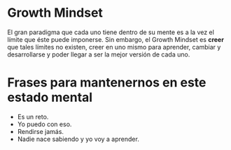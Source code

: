 # Growth Mindset

El gran paradigma que cada uno tiene dentro de su mente es a la vez el límite que éste puede imponerse. Sin embargo, el Growth Mindset es **creer** que tales límites no existen, creer en uno mismo para aprender, cambiar y desarrollarse y poder llegar a ser la mejor versión de cada uno.

# Frases para mantenernos en este estado mental

- Es un reto.
- Yo puedo con eso.
- Rendirse jamás.
- Nadie nace sabiendo y yo voy a aprender.

